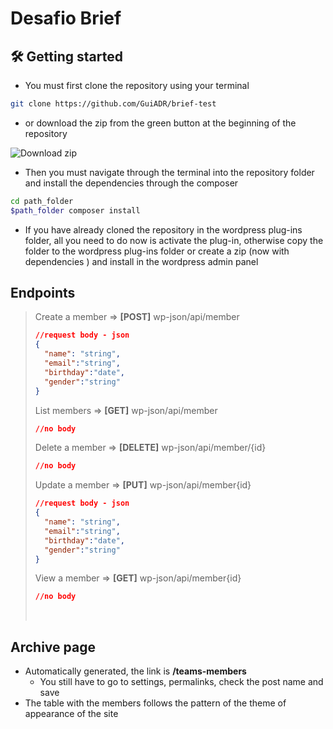 # Desafio Brief

## 🛠 Getting started

- You must first clone the repository using your terminal
```zsh
git clone https://github.com/GuiADR/brief-test
```
 -  or download the zip from the green button at the beginning of the repository

<img src="https://i.ibb.co/3mLnKMH/clone.png" alt="Download zip" border="0">

- Then you must navigate through the terminal into the repository folder and install the dependencies through the composer
```zsh
cd path_folder
$path_folder composer install
```

- If you have already cloned the repository in the wordpress plug-ins folder, all you need to do now is activate the plug-in, otherwise copy the folder to the wordpress plug-ins folder or create a zip (now with dependencies ) and install in the wordpress admin panel 



## Endpoints

>Create a member => **[POST]** wp-json/api/member
>```json
>//request body - json
>{
>	"name": "string",
>	"email":"string",
>	"birthday":"date",
>	"gender":"string"
>}
>```
> List members => **[GET]** wp-json/api/member
>```json
>//no body
>```
> Delete a member => **[DELETE]** wp-json/api/member/{id}
>```json
>//no body
>```
> Update a member => **[PUT]** wp-json/api/member{id}
>```json
>//request body - json
>{
>	"name": "string",
>	"email":"string",
>	"birthday":"date",
>	"gender":"string"
>}
>```
> View a member => **[GET]** wp-json/api/member{id}<br>
>```json
>//no body
>```
><br>
## Archive page
- Automatically generated, the link is **/teams-members**
  - You still have to go to settings, permalinks, check the post name and save
- The table with the members follows the pattern of the theme of appearance of the site